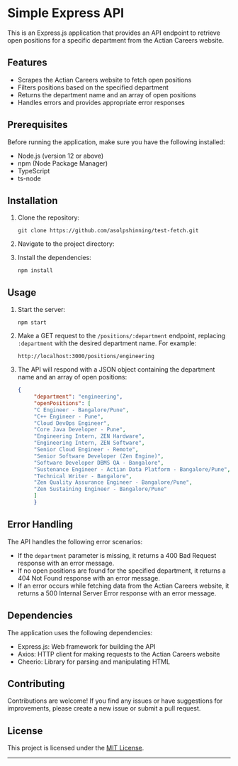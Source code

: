 # Simple Express API

This is an Express.js application that provides an API endpoint to retrieve open positions for a specific department from the Actian Careers website.

## Features

- Scrapes the Actian Careers website to fetch open positions
- Filters positions based on the specified department
- Returns the department name and an array of open positions
- Handles errors and provides appropriate error responses

## Prerequisites

Before running the application, make sure you have the following installed:

- Node.js (version 12 or above)
- npm (Node Package Manager)
- TypeScript
- ts-node

## Installation

1. Clone the repository:

   ```
   git clone https://github.com/asolpshinning/test-fetch.git
   ```

2. Navigate to the project directory:


3. Install the dependencies:

   ```
   npm install
   ```

## Usage

1. Start the server:

   ```
   npm start
   ```

2. Make a GET request to the `/positions/:department` endpoint, replacing `:department` with the desired department name. For example:

   ```
   http://localhost:3000/positions/engineering
   ```

3. The API will respond with a JSON object containing the department name and an array of open positions:

   ```json
   {
        "department": "engineering",
        "openPositions": [
        "C Engineer - Bangalore/Pune",
        "C++ Engineer - Pune",
        "Cloud DevOps Engineer",
        "Core Java Developer - Pune",
        "Engineering Intern, ZEN Hardware",
        "Engineering Intern, ZEN Software",
        "Senior Cloud Engineer - Remote",
        "Senior Software Developer (Zen Engine)",
        "Software Developer DBMS QA - Bangalore",
        "Sustenance Engineer - Actian Data Platform - Bangalore/Pune",
        "Technical Writer - Bangalore",
        "Zen Quality Assurance Engineer - Bangalore/Pune",
        "Zen Sustaining Engineer - Bangalore/Pune"
        ]
        }
   ```

## Error Handling

The API handles the following error scenarios:

- If the `department` parameter is missing, it returns a 400 Bad Request response with an error message.
- If no open positions are found for the specified department, it returns a 404 Not Found response with an error message.
- If an error occurs while fetching data from the Actian Careers website, it returns a 500 Internal Server Error response with an error message.

## Dependencies

The application uses the following dependencies:

- Express.js: Web framework for building the API
- Axios: HTTP client for making requests to the Actian Careers website
- Cheerio: Library for parsing and manipulating HTML

## Contributing

Contributions are welcome! If you find any issues or have suggestions for improvements, please create a new issue or submit a pull request.

## License

This project is licensed under the [MIT License](LICENSE).

---
